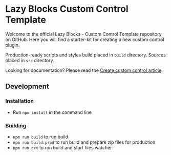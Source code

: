 # Lazy Blocks Custom Control Template

Welcome to the official Lazy Blocks - Custom Control Template repository on GitHub. Here you will find a starter-kit for creating a new custom control plugin.

Production-ready scripts and styles build placed in `build` directory. Sources placed in `src` directory.

Looking for documentation? Please read the [Create custom control article](https://www.lazyblocks.com/docs/examples/create-custom-control/).

## Development

### Installation

- Run `npm install` in the command line

### Building

- `npm run build` to run build
- `npm run build:prod` to run build and prepare zip files for production
- `npm run dev` to run build and start files watcher
